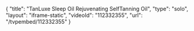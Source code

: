 {
    "title": "TanLuxe Sleep Oil Rejuvenating SelfTanning Oil",
    "type": "solo",
    "layout": "iframe-static",
    "videoId": "112332355",
    "url": "\/tvpembed\/112332355"
}